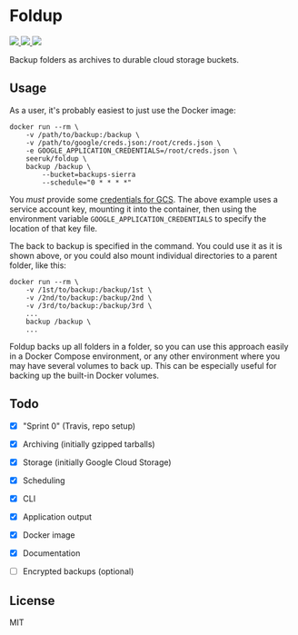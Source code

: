# Foldup

<p>
    <a href="https://travis-ci.org/SeerUK/foldup">
        <img src="https://api.travis-ci.org/SeerUK/foldup.svg?branch=master" />
    </a>
    <a href="https://goreportcard.com/report/github.com/SeerUK/foldup">
        <img src="https://goreportcard.com/badge/github.com/SeerUK/foldup" />
    </a>
    <a href="https://github.com/SeerUK/foldup/releases">
        <img src="https://img.shields.io/github/release/SeerUK/foldup.svg" />
    </a>
</p>

Backup folders as archives to durable cloud storage buckets.

## Usage

As a user, it's probably easiest to just use the Docker image:

```
docker run --rm \
    -v /path/to/backup:/backup \
    -v /path/to/google/creds.json:/root/creds.json \
    -e GOOGLE_APPLICATION_CREDENTIALS=/root/creds.json \ 
    seeruk/foldup \
    backup /backup \ 
        --bucket=backups-sierra
        --schedule="0 * * * *"
```

You _must_ provide some [credentials for GCS][1]. The above example uses a service account key, 
mounting it into the container, then using the environment variable `GOOGLE_APPLICATION_CREDENTIALS`
to specify the location of that key file.

The back to backup is specified in the command. You could use it as it is shown above, or you could
also mount individual directories to a parent folder, like this:

```
docker run --rm \
    -v /1st/to/backup:/backup/1st \
    -v /2nd/to/backup:/backup/2nd \
    -v /3rd/to/backup:/backup/3rd \
    ...
    backup /backup \ 
    ...
```

Foldup backs up all folders in a folder, so you can use this approach easily in a Docker Compose 
environment, or any other environment where you may have several volumes to back up. This can be 
especially useful for backing up the built-in Docker volumes.

## Todo

* [x] "Sprint 0" (Travis, repo setup)
* [x] Archiving (initially gzipped tarballs)
* [x] Storage (initially Google Cloud Storage)
* [x] Scheduling
* [x] CLI
* [x] Application output
* [x] Docker image
* [x] Documentation
* [ ] Encrypted backups (optional)


## License

MIT

[1]: https://developers.google.com/identity/protocols/application-default-credentials
